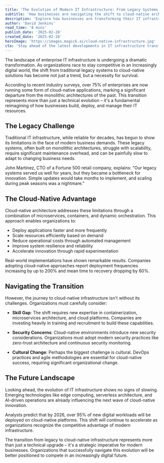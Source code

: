 ```yaml
---
title: 'The Evolution of Modern IT Infrastructure: From Legacy Systems to Cloud-Native Solutions'
subtitle: 'How businesses are navigating the shift to cloud-native architecture'
description: 'Explore how businesses are transforming their IT infrastructure from traditional legacy systems to modern cloud-native solutions, driving innovation and competitive advantage in the digital age.'
author: 'David Jenkins'
read_time: '8 mins'
publish_date: '2025-02-28'
created_date: '2025-02-28'
heroImage: 'https://images.magick.ai/cloud-native-infrastructure.jpg'
cta: 'Stay ahead of the latest developments in IT infrastructure transformation! Follow us on LinkedIn for expert insights, best practices, and industry trends that are shaping the future of enterprise technology.'
---
```


The landscape of enterprise IT infrastructure is undergoing a dramatic transformation. As organizations race to stay competitive in an increasingly digital world, the shift from traditional legacy systems to cloud-native solutions has become not just a trend, but a necessity for survival.

According to recent industry surveys, over 75% of enterprises are now running some form of cloud-native applications, marking a significant departure from the monolithic architectures of the past. This transition represents more than just a technical evolution – it's a fundamental reimagining of how businesses build, deploy, and manage their IT resources.

## The Legacy Challenge

Traditional IT infrastructure, while reliable for decades, has begun to show its limitations in the face of modern business demands. These legacy systems, often built on monolithic architectures, struggle with scalability, require significant maintenance overhead, and can be painfully slow to adapt to changing business needs.

John Martinez, CTO of a Fortune 500 retail company, explains: "Our legacy systems served us well for years, but they became a bottleneck for innovation. Simple updates would take months to implement, and scaling during peak seasons was a nightmare."

## The Cloud-Native Advantage

Cloud-native architecture addresses these limitations through a combination of microservices, containers, and dynamic orchestration. This approach enables organizations to:

- Deploy applications faster and more frequently
- Scale resources efficiently based on demand
- Reduce operational costs through automated management
- Improve system resilience and reliability
- Accelerate innovation through rapid experimentation

Real-world implementations have shown remarkable results. Companies adopting cloud-native approaches report deployment frequencies increasing by up to 200% and mean time to recovery dropping by 60%.

## Navigating the Transition

However, the journey to cloud-native infrastructure isn't without its challenges. Organizations must carefully consider:

- **Skill Gap**: The shift requires new expertise in containerization, microservices architecture, and cloud platforms. Companies are investing heavily in training and recruitment to build these capabilities.

- **Security Concerns**: Cloud-native environments introduce new security considerations. Organizations must adopt modern security practices like zero-trust architecture and continuous security monitoring.

- **Cultural Change**: Perhaps the biggest challenge is cultural. DevOps practices and agile methodologies are essential for cloud-native success, requiring significant organizational change.

## The Future Landscape

Looking ahead, the evolution of IT infrastructure shows no signs of slowing. Emerging technologies like edge computing, serverless architecture, and AI-driven operations are already influencing the next wave of cloud-native innovation.

Analysts predict that by 2026, over 95% of new digital workloads will be deployed on cloud-native platforms. This shift will continue to accelerate as organizations recognize the competitive advantage of modern infrastructure.

The transition from legacy to cloud-native infrastructure represents more than just a technical upgrade – it's a strategic imperative for modern businesses. Organizations that successfully navigate this evolution will be better positioned to compete in an increasingly digital future.
